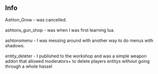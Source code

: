 ## Info
Ashton_Grow - was cancelled.  <br />  
ashtons_gun_shop - was when I was first learning lua.  <br />  
ashtonsmenu - I was messing around with another way to do menus with shadows.  <br />  
entity_deleter - I published to the workshop and was a simple weapon addon that allowed moderators+ to delete players entitys without going through a whole hassel  <br />  
